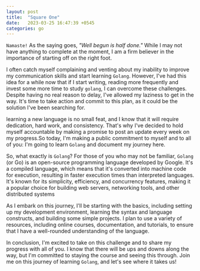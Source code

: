 ```yaml
---
layout: post
title:  "Square One"
date:   2023-03-25 16:47:39 +0545
categories: go
---
```

`Namaste!` As the saying goes, *"Well begun is half done."* While I may not have anything to complete at the moment, I am a firm believer in the importance of starting off on the right foot.

I often catch myself complaining and venting about my inability to improve my communication skills and start learning `Golang`. However, I've had this idea for a while now that if I start writing, reading more frequently and invest some more time to study `golang`, I can overcome these challenges. Despite having no real reason to delay, I've allowed my laziness to get in the way. It's time to take action and commit to this plan, as it could be the solution I've been searching for.

learning a new language is no small feat, and I know that it will require dedication, hard work, and consistency. That's why I've decided to hold myself accountable by making a promise to post an update every week on my progress.So today, I'm making a public commitment to myself and to all of you: I'm going to learn `Golang` and document my journey here.

So, what exactly is `Golang`? For those of you who may not be familiar, `Golang` (or Go) is an open-source programming language developed by Google. It's a compiled language, which means that it's converted into machine code for execution, resulting in faster execution times than interpreted languages. It's known for its simplicity, efficiency, and concurrency features, making it a popular choice for building web servers, networking tools, and other distributed systems

As I embark on this journey, I'll be starting with the basics, including setting up my development environment, learning the syntax and language constructs, and building some simple projects. I plan to use a variety of resources, including online courses, documentation, and tutorials, to ensure that I have a well-rounded understanding of the language.

In conclusion, I'm excited to take on this challenge and to share my progress with all of you. I know that there will be ups and downs along the way, but I'm committed to staying the course and seeing this through. Join me on this journey of learning `Golang`, and let's see where it takes us!